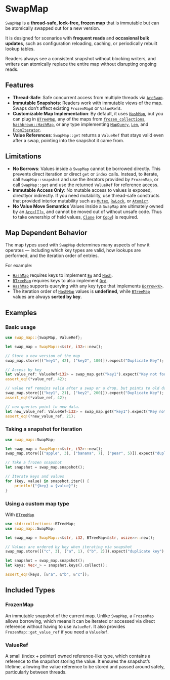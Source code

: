 # SwapMap

`SwapMap` is a **thread-safe, lock-free, frozen map** that is immutable but can be atomically swapped out for a new version.  

It is designed for scenarios with **frequent reads** and **occasional bulk updates**, such as configuration reloading, caching, or periodically rebuilt lookup tables.

Readers always see a consistent snapshot without blocking writers, and writers can atomically replace the entire map without disrupting ongoing reads.

## Features

- **Thread-Safe**: Safe concurrent access from multiple threads via [`ArcSwap`](https://docs.rs/arc-swap).  
- **Immutable Snapshots**: Readers work with immutable views of the map. Swaps don’t affect existing `FrozenMap`s or `ValueRef`s.  
- **Customizable Map Implementation**: By default, it uses [`HashMap`](https://doc.rust-lang.org/std/collections/struct.HashMap.html), but you can plug in [`BTreeMap`](https://doc.rust-lang.org/std/collections/struct.BTreeMap.html), any of the maps from [`frozen_collections`](https://docs.rs/frozen-collections/latest/frozen_collections/), [`hashbrown::HashMap`](https://docs.rs/hashbrown/latest/hashbrown/), or any type implementing [`MapQuery`](https://docs.rs/frozen_collections/latest/frozen_collections/trait.MapQuery.html), [`Len`](https://docs.rs/frozen_collections/latest/frozen_collections/trait.Len.html), and [`FromIterator`](https://doc.rust-lang.org/std/iter/trait.FromIterator.html).
- **Value References**: `SwapMap::get` returns a `ValueRef` that stays valid even after a swap, pointing into the snapshot it came from.

## Limitations

- **No Borrows**: Values inside a `SwapMap` cannot be borrowed directly. This prevents direct iteration or direct `get` or `index` calls. Instead, to iterate, call `SwapMap::snapshot` and use the iterators provided by `FrozenMap`, or call `SwapMap::get` and
use the returned `ValueRef` for reference access.
- **Immutable Access Only**: No mutable access to values is exposed, directlyor indirectly. If you need mutability, use thread-safe constructs that provided interior mutability such as [`Mutex`](https://doc.rust-lang.org/std/sync/struct.Mutex.html), [`RwLock`](https://doc.rust-lang.org/std/sync/struct.RwLock.html), or [`Atomic*`](https://doc.rust-lang.org/std/sync/atomic/index.html).
- **No Value Move Semantics** Values inside a `SwapMap` are ultimately owned by an [`Arc<[T]>`](https://doc.rust-lang.org/std/sync/struct.Arc.html), and cannot be moved out of without unsafe code. Thus to take ownership of held values, [`Clone`](https://doc.rust-lang.org/std/clone/trait.Clone.html) (or [`Copy`](https://doc.rust-lang.org/std/marker/trait.Copy.html)) is required.

## Map Dependent Behavior

The map types used with `SwapMap` determines many aspects of how it operates — including which key types are valid, how lookups are performed, and the iteration order of entries.

For example:
- [`HashMap`](https://doc.rust-lang.org/std/collections/struct.HashMap.html) requires keys to implement [`Eq`](https://doc.rust-lang.org/std/cmp/trait.Eq.html) and [`Hash`](https://doc.rust-lang.org/std/hash/trait.Hash.html).
- [`BTreeMap`](https://doc.rust-lang.org/std/collections/struct.BTreeMap.html) requires keys to also implement [`Ord`](https://doc.rust-lang.org/std/cmp/trait.Ord.html).
- [`HashMap`](https://doc.rust-lang.org/std/collections/struct.HashMap.html) supports querying with any key type that implements [`Borrow<K>`](https://doc.rust-lang.org/std/borrow/trait.Borrow.html).
- The iteration order of [`HashMap`](https://doc.rust-lang.org/std/collections/struct.HashMap.html) values is **undefined**, while [`BTreeMap`](https://doc.rust-lang.org/std/collections/struct.BTreeMap.html) values are always **sorted by key**.

## Examples

### Basic usage

```rust
use swap_map::{SwapMap, ValueRef};

let swap_map = SwapMap::<&str, i32>::new();

// Store a new version of the map
swap_map.store([("key1", 42), ("key2", 100)]).expect("Duplicate Key");

// Access by key 
let value_ref: ValueRef<i32> = swap_map.get("key1").expect("Key not found");
assert_eq!(*value_ref, 42);

// value ref remains valid after a swap or a drop, but points to old data
swap_map.store([("key1", 21), ("key2", 200)]).expect("Duplicate Key");
assert_eq!(*value_ref, 42); 

// new queries point to new data.
let new_value_ref: ValueRef<i32> = swap_map.get("key1").expect("Key not found");
assert_eq!(*new_value_ref, 21);
```

### Taking a snapshot for iteration

```rust
use swap_map::SwapMap;

let swap_map = SwapMap::<&str, i32>::new();
swap_map.store([("apple", 3), ("banana", 7), ("pear", 5)]).expect("duplicate key");

// Take a frozen snapshot
let snapshot = swap_map.snapshot();

// Iterate keys and values
for (key, value) in snapshot.iter() {
    println!("{key} = {value}");
}
```

### Using a custom map type

With [`BTreeMap`](https://doc.rust-lang.org/std/collections/struct.BTreeMap.html)
```rust
use std::collections::BTreeMap;
use swap_map::SwapMap;

let swap_map = SwapMap::<&str, i32, BTreeMap<&str, usize>>::new();

// Values are ordered by key when iterating via snapshot
swap_map.store([("c", 3), ("a", 1), ("b", 2)]).expect("duplicate key");

let snapshot = swap_map.snapshot();
let keys: Vec<_> = snapshot.keys().collect();

assert_eq!(keys, [&"a", &"b", &"c"]);
```

## Included Types

### FrozenMap

An immutable snapshot of the current map. Unlike `SwapMap`, a `FrozenMap` allows borrowing, which means it can be iterated or accessed via direct reference without having to use `ValueRef`. It also provides `FrozenMap::get_value_ref` if you need a `ValueRef`.

### ValueRef

A small (index + pointer) owned reference-like type, which contains a reference to the snapshot storing the value. It ensures the snapshot’s lifetime, allowing the value reference to be stored and passed around safely, particularly between threads.
